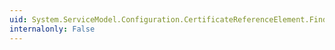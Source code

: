 ```yaml
---
uid: System.ServiceModel.Configuration.CertificateReferenceElement.FindValue
internalonly: False
---
```


